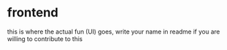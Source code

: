 # frontend
this is where the actual fun (UI) goes, write your name in readme if you are willing to contribute to this
